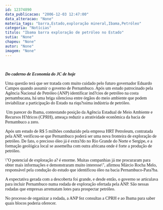 ```yaml
---
id: 12374890
data_publicacao: "2006-12-03 12:47:00"
data_alteracao: "None"
materia_tags: "barra,Estado,exploração mineral,Ibama,Petróleo"
categoria: "Notícias"
titulo: "Ibama barra exploração de petróleo no Estado"
sutia: "None"
chapeu: "None"
autor: "None"
imagem: "None"
---
```

<p><I></p>
<p><P>&nbsp;</P></p>
<p><P><FONT face=Verdana><STRONG>Do caderno de Economia do JC de hoje</STRONG> </FONT></P></I></p>
<p><P><FONT face=Verdana>Uma questão terá que ser tratada com muito cuidado pelo futuro governador Eduardo Campos quando assumir o governo de Pernambuco. Após um estudo patrocinado pela Agência Nacional de Petróleo (ANP) identificar ind?cios de petróleo na costa pernambucana, há uma briga silenciosa entre órgãos do meio ambiente que podem inviabilizar a participação do Estado na riqu?ssima indústria de petróleo.</FONT></P></p>
<p><P><FONT face=Verdana>&nbsp;Um parecer do Ibama, contestando posição da Agência Estadual de Meio Ambiente e Recursos H?dricos (CPRH), ameaça reduzir a atratividade econômica da bacia de Pernambuco a zero. </FONT></P></p>
<p><P><FONT face=Verdana>Após um estudo de R$ 5 milhões conduzido pela empresa HRT Petroleum, contratada pela ANP, verificou-se que Pernambuco poderá ser uma nova fronteira de exploração de petróleo. De fato, o precioso óleo já é extra?do no Rio Grande do Norte e Sergipe, e a formação geológica local se assemelha com outra africana onde é forte a produção de petróleo. </FONT></P></p>
<p><P><FONT face=Verdana>\"O potencial de exploração a? é enorme. Muitas companhias já me procuraram para obter mais informações e demonstraram muito interesse\", afirmou Márcio Rocha Melo, responsável pela condução do estudo que identificou óleo na bacia Pernambuco-Para?ba. </FONT></P></p>
<p><P><FONT face=Verdana>A expectativa gerada com a descoberta foi grande, e desde então, o governo se articulava para incluir Pernambuco numa rodada de exploração ofertada pela ANP. São nessas rodadas que empresas arrematam lotes para prospectar petróleo. </FONT></P></p>
<p><P><FONT face=Verdana>No processo de organizar a rodada, a ANP fez consultas a CPRH e ao Ibama para saber quais blocos poderia oferecer. </FONT></P></p>
<p><P><FONT face=Verdana></FONT>&nbsp;</P> </p>
